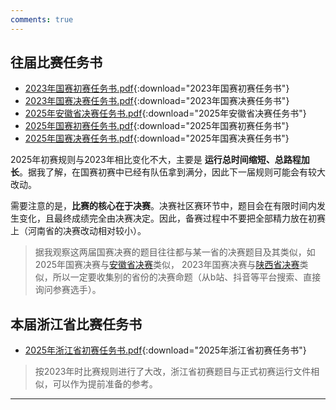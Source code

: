 ```yaml
---
comments: true
---
```


## 往届比赛任务书
- [2023年国赛初赛任务书.pdf](比赛介绍.assets/2023年国赛初赛任务书.pdf){:download="2023年国赛初赛任务书"}
- [2023年国赛决赛任务书.pdf](比赛介绍.assets/2023年国赛决赛任务书.pdf){:download="2023年国赛决赛任务书"}
- [2025年安徽省决赛任务书.pdf](比赛介绍.assets/2025年安徽省决赛任务书.pdf){:download="2025年安徽省决赛任务书"}
- [2025年国赛初赛任务书.pdf](比赛介绍.assets/2025年国赛初赛任务书.pdf){:download="2025年国赛初赛任务书"}
- [2025年国赛决赛任务书.pdf](比赛介绍.assets/2025年国赛决赛任务书.pdf){:download="2025年国赛决赛任务书"}

2025年初赛规则与2023年相比变化不大，主要是 **运行总时间缩短、总路程加长**。据我了解，在国赛初赛中已经有队伍拿到满分，因此下一届规则可能会有较大改动。

需要注意的是，**比赛的核心在于决赛**。决赛社区赛环节中，题目会在有限时间内发生变化，且最终成绩完全由决赛决定。因此，备赛过程中不要把全部精力放在初赛上（河南省的决赛改动相对较小）。

> 据我观察这两届国赛决赛的题目往往都与某一省的决赛题目及其类似，如2025年国赛决赛与[安徽省决赛](比赛介绍.assets/2025年安徽省决赛任务书.pdf)类似，
> 2023年国赛决赛与[陕西省决赛](https://www.bilibili.com/video/BV19x4y147b1)类似，所以一定要收集别的省份的决赛命题（从b站、抖音等平台搜索、直接询问参赛选手）。

## 本届浙江省比赛任务书
- [2025年浙江省初赛任务书.pdf](比赛介绍.assets/2026年浙江省初赛任务书.pdf){:download="2025年浙江省初赛任务书"}

>按2023年时比赛规则进行了大改，浙江省初赛题目与正式初赛运行文件相似，可以作为提前准备的参考。

---
